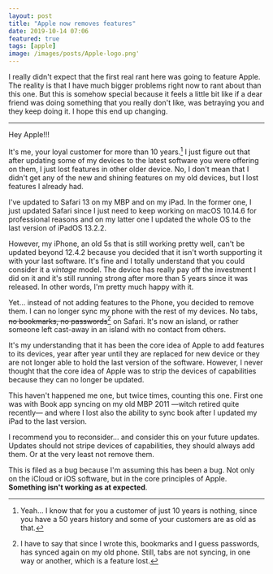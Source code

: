 ```yaml
---
layout: post
title: "Apple now removes features"
date: 2019-10-14 07:06
featured: true
tags: [apple]
image: /images/posts/Apple-logo.png'
---
```


I really didn't expect that the first real rant here was going to feature Apple. The reality is that I have much bigger problems right now to rant about than this one. But this is somehow special because it feels a little bit like if a dear friend was doing something that you really don't like, was betraying you and they keep doing it. I hope this end up changing. 

---

Hey Apple!!! 

It's me, your loyal customer for more than 10 years.[^1] I just figure out that after updating some of my devices to the latest software you were offering on them, I just lost features in other older device. No, I don't mean that I didn't get any of the new and shining features on my old devices, but I lost features I already had. 

I've updated to Safari 13 on my MBP and on my iPad. In the former one, I just updated Safari since I just need to keep working on macOS 10.14.6 for professional reasons and on my latter one I updated the whole OS to the last version of iPadOS 13.2.2. 

However, my iPhone, an old 5s that is still working pretty well, can't be updated beyond 12.4.2 because you decided that it isn't worth supporting it with your last software. It's fine and I totally understand that you could consider it a _vintage_ model. The device has really pay off the investment I did on it and it's still running strong after more than 5 years since it was released. In other words, I'm pretty much happy with it. 

Yet… instead of not adding features to the Phone, you decided to remove them. I can no longer sync my phone with the rest of my devices. No tabs, ~~no bookmarks, no passwords~~[^2] on Safari. It's now an island, or rather someone left cast-away in an island with no contact from others. 

It's my understanding that it has been the core idea of Apple to add features to its devices, year after year until they are replaced for new device or they are not longer able to hold the last version of the software. However, I never thought that the core idea of Apple was to strip the devices of capabilities because they can no longer be updated. 

This haven't happened me one, but twice times, counting this one. First one was with Book app syncing on my old MBP 2011 —witch retired quite recently— and where I lost also the ability to sync book after I updated my iPad to the last version. 

I recommend you to reconsider... and consider this on your future updates. Updates should not stripe devices of capabilities, they should always add them. Or at the very least not remove them. 

This is filed as a bug because I'm assuming this has been a bug. Not only on the iCloud or iOS software, but in the core principles of Apple. **Something isn't working as at expected**. 


[^1]: Yeah... I know that for you a customer of just 10 years is nothing, since you have a 50 years history and some of your customers are as old as that. 
[^2]: I have to say that since I wrote this, bookmarks and I guess passwords, has synced again on my old phone. Still, tabs are not syncing, in one way or another, which is a feature lost. 